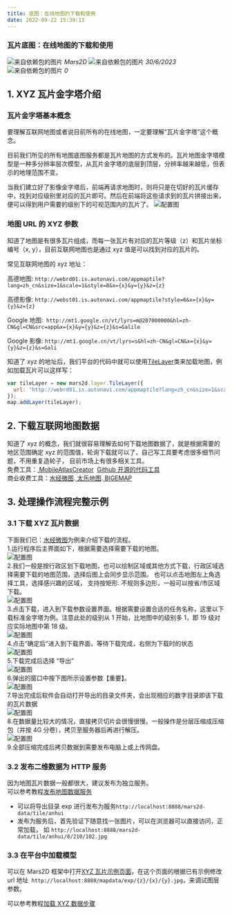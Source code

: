 ```yaml
---
title: 底图：在线地图的下载和使用
date: 2022-09-22 15:39:13
---
```


<h3>瓦片底图：在线地图的下载和使用</h3>

<img class='images' src="../public/icon/yonghu.svg" alt="来自依赖包的图片">
<i class='text'>Mars2D</i>
<img class='imagess' src="../public/icon/shijian.svg" alt="来自依赖包的图片">
<i class='text'>30/6/2023</i>
<img class='imagess' src="../public/icon/liulan.svg" alt="来自依赖包的图片">
<i class='text'>0</i>

## 1. XYZ 瓦片金字塔介绍

### 瓦片金字塔基本概念

要理解互联网地图或者说目前所有的在线地图，一定要理解“瓦片金字塔”这个概念。

目前我们所见的所有地图底图服务都是瓦片地图的方式发布的。瓦片地图金字塔模型是一种多分辨率层次模型，从瓦片金字塔的底层到顶层，分辨率越来越低，但表示的地理范围不变。

当我们建立好了影像金字塔后，前端再请求地图时，则将只是在切好的瓦片缓存中，找到对应级别里对应的瓦片即可。然后在前端将这些请求到的瓦片拼接出来，便可以得到用户需要的级别下的可视范围内的瓦片了。
![配置图][1]

### 地图 URL 的 XYZ 参数

知道了地图是有很多瓦片组成，而每一张瓦片有对应的瓦片等级（z）和瓦片坐标编号（x, y），目前互联网地图也是通过 xyz 值是可以找到对应的瓦片的。

常见互联网地图的 xyz 地址：

高德地图: `http://webrd01.is.autonavi.com/appmaptile?lang=zh_cn&size=1&scale=1&style=8&x={x}&y={y}&z={z}`

高德影像: `http://webst01.is.autonavi.com/appmaptile?style=6&x={x}&y={y}&z={z}`

Google 地图:` http://mt1.google.cn/vt/lyrs=m@207000000&hl=zh-CN&gl=CN&src=app&x={x}&y={y}&z={z}&s=Galile`

Google 影像: `http://mt1.google.cn/vt/lyrs=s&hl=zh-CN&gl=CN&x={x}&y={y}&z={z}&s=Gali`

知道了 xyz 的地址后，我们平台的代码中就可以使用[TileLayer](http://mars2d.cn/api/TileLayer.html)类来加载地图，例如加载瓦片可以这样写：

```js
var tileLayer = new mars2d.layer.TileLayer({
  url: "http://webrd01.is.autonavi.com/appmaptile?lang=zh_cn&size=1&scale=1&style=8&x={x}&y={y}&z={z}",
});
map.addLayer(tileLayer);
```

## 2. 下载互联网地图数据

知道了 xyz 的概念，我们就很容易理解去如何下载地图数据了，就是根据需要的地区范围确定 xyz 的范围值，轮询下载就可以了，自己写工具要考虑很多细节问题，不用重复造轮子， 目前市场上有很多相关工具。<br />
免费工具：[ MobileAtlasCreator](https://mobac.sourceforge.io/)&nbsp;
[Github 开源的代码工具](https://github.com/ShareQiu1994/node-map-download)<br />
商业收费工具：[水经微图](http://www.rivermap.cn/down.html).[ 太乐地图](http://www.arctiler.com/index.html).[ BIGEMAP](http://www.bigemap.com/index.html)

## 3. 处理操作流程完整示例

### 3.1 下载 XYZ 瓦片数据

下面我们已：[水经微图](http://www.rivermap.cn/down.html)为例来介绍下载的流程。<br /> 1.运行程序后主界面如下，根据需要选择需要下载的地图。<br />
![配置图][2]<br /> 2.我们一般是按行政区划下载地图，也可以绘制区域或其他方式下载，行政区域选择需要下载的地图范围，选择后图上会同步显示范围。 也可以点击地图左上角选择工具，选择感兴趣的区域， 支持按矩形. 不规则多边形，一般可以按省/市区域下载。<br />
![配置图][3]<br /> 3.点击下载，进入到下载参数设置界面。根据需要设置合适的任务名称，这里以下载标准金字塔为例。注意此处的级别从 1 开始，比地图中的级别多 1，即 19 级对应实际地图中第 18 级。<br />
![配置图][4]<br /> 4.点击“确定后”进入到下载界面，等待下载完成，右侧为下载时的状态<br />
![配置图][5]<br /> 5.下载完成后选择 “导出”<br />
![配置图][6]<br /> 6.弹出的窗口中按下图所示设置参数【重要】。<br />
![配置图][7]<br /> 7.导出完成后软件会自动打开导出的目录文件夹，会出现相应的数字目录即该下载的瓦片数据<br />
![配置图][8]<br /> 8.在数据量比较大的情况，直接拷贝切片会很慢很慢。一般操作是分层压缩成压缩包（并按 4G 分卷），拷贝至服务器后再进行解压。<br />
![配置图][9]<br /> 9.全部压缩完成后拷贝数据到需要发布电脑上或上传网盘。

### 3.2 发布二维数据为 HTTP 服务

因为地图瓦片数据一般都很大，建议发布为独立服务。<br />
可以参考教程[发布地图数据服务](/data/server.md)

- 可以将导出目录 exp 进行发布为服务`http://localhost:8888/mars2d-data/tile/anhui`
- 发布为服务后，首先验证下随意找一张图片，可以在浏览器可以直接访问，正常加载， 如 `http://localhost:8888/mars2d-data/tile/anhui/8/210/102.jpg`

### 3.3 在平台中加载模型

可以在 Mars2D 框架中打开[XYZ 瓦片示例页面](http://mars2d.cn/editor.html?id=layer-tile/type/xyz)，在这个页面的根据已有示例修改 url 地址` http://localhost:8888/mapdata/exp/{z}/{x}/{y}.jpg`，来调试图层参数。

可以参考教程[加载 XYZ 数据步骤](http://mars2d.cn/doc.html#data/guide/map/tileLayer)

[1]: ../public/image/map-tileLayer-lod.jpg
[2]: ../public/image/data-xyzDown-sjz1.jpg
[3]: ../public/image/data-xyzDown-sjz2.jpg
[4]: ../public/image/data-xyzDown-sjz3.jpg
[5]: ../public/image/data-xyzDown-sjz4.jpg
[6]: ../public/image/data-xyzDown-sjz5.jpg
[7]: ../public/image/data-xyzDown-sjz6.jpg
[8]: ../public/image/data-xyzDown-sjz7.jpg
[9]: ../public/image/data-xyzDown-sjz8.jpg

